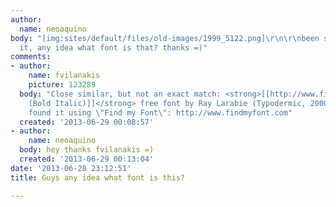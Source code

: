 ```yaml
---
author:
  name: neoaquino
body: "[img:sites/default/files/old-images/1999_5122.png]\r\n\r\nbeen searching for
  it, any idea what font is that? thanks =)"
comments:
- author:
    name: fvilanakis
    picture: 123289
  body: "Close similar, but not an exact match: <strong>[[http://www.findmyfont.com/index.php/fonts/font-preview?fset=Dafont-2&ffam=Unispace%20-%20Bold%20Italic&fid=8d7273e975cd55634db86a86b0acf166&fsize=60&text=1999&wrap=2|Unispace
    (Bold Italic)]]</strong> free font by Ray Larabie (Typodermic, 2000) \r\n\r\n------------------\r\nI
    found it using \"Find my Font\": http://www.findmyfont.com"
  created: '2013-06-29 00:08:57'
- author:
    name: neoaquino
  body: hey thanks fvilanakis =)
  created: '2013-06-29 00:13:04'
date: '2013-06-28 23:12:51'
title: Guys any idea what font is this?

---
```

